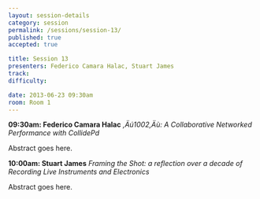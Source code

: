 ```yaml
---
layout: session-details
category: session
permalink: /sessions/session-13/
published: true
accepted: true

title: Session 13
presenters: Federico Camara Halac, Stuart James
track:
difficulty:

date: 2013-06-23 09:30am
room: Room 1
---
```


**09:30am: Federico Camara Halac**
_,Äú1002,Äù: A Collaborative Networked Performance with CollidePd_

Abstract goes here.

**10:00am: Stuart James**
_Framing the Shot: a reflection over a decade of Recording Live Instruments and Electronics_

Abstract goes here.
